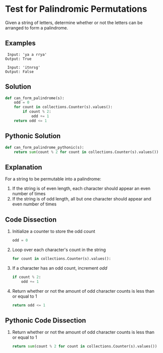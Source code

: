 # Test for Palindromic Permutations
Given a string of letters, determine whether or not the letters can be arranged to form a palindrome.

## Examples
```
 Input: 'ya a rrya'
Output: True

 Input: 'itnrsg'
Output: False
```

## Solution
```python
def can_form_palindrome(s):
    odd = 0
    for count in collections.Counter(s).values():
        if count % 2:
            odd += 1
    return odd <= 1
```

## Pythonic Solution
```python
def can_form_palindrome_pythonic(s):
    return sum(count % 2 for count in collections.Counter(s).values()) <= 1
```

## Explanation
For a string to be permutable into a palindrome:
1. If the string is of even length, each character should appear an even number of times
2. If the string is of odd length, all but one character should appear and even number of times

## Code Dissection
1. Initialize a counter to store the odd count
    ```python
    odd = 0
    ```
2. Loop over each character's count in the string
    ```python
    for count in collections.Counter(s).values():
    ```
3. If a character has an odd count, increment _odd_
    ```python
    if count % 2:
        odd += 1
    ```
4. Return whether or not the amount of odd character counts is less than or equal to 1
    ```python
    return odd <= 1
    ```

## Pythonic Code Dissection
1. Return whether or not the amount of odd character counts is less than or equal to 1
    ```python
    return sum(count % 2 for count in collections.Counter(s).values()) <= 1
    ```